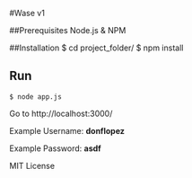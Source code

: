#Wase v1

##Prerequisites
Node.js & NPM

##Installation
    $ cd project_folder/
    $ npm install
## Run
    $ node app.js
Go to http://localhost:3000/

Example Username: **donflopez**

Example Password: **asdf**

MIT License
